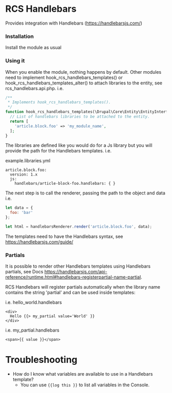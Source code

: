 # RCS Handlebars
Provides integration with Handlebars (https://handlebarsjs.com/)

### Installation
Install the module as usual

### Using it
When you enable the module, nothing happens by default. Other modules need to
implement hook_rcs_handlebars_templates() or hook_rcs_handlebars_templates_alter()
to attach libraries to the entity, see rcs_handlebars.api.php. i.e.

```php
/**
 * Implements hook_rcs_handlebars_templates().
 */
function hook_rcs_handlebars_templates(\Drupal\Core\Entity\EntityInterface $entity) {
  // List of handlebars libraries to be attached to the entity.
  return [
    'article.block.foo' => 'my_module_name',
  ];
}
```

The libraries are defined like you would do for a Js library but you will provide
the path for the Handlebars templates. i.e.

example.libraries.yml
```
article.block.foo:
  version: 1.x
  js:
    handlebars/article-block-foo.handlebars: { }
```

The next step is to call the renderer, passing the path to the object and data i.e.

```javascript
let data = {
  foo: 'bar'
};

let html = handlebarsRenderer.render('article.block.foo', data);
```

The templates need to have the Handlebars syntax, see https://handlebarsjs.com/guide/

### Partials
It is possible to render other Handlebars templates using Handlebars partials, see
Docs https://handlebarsjs.com/api-reference/runtime.html#handlebars-registerpartial-name-partial.

RCS Handlebars will register partials automatically when the library name contains the string 'partial'
and can be used inside templates:

i.e. hello_world.handlebars
```
<div>
  Hello {{> my_partial value='World' }}
</div>
```

i.e. my_partial.handlebars
```
<span>{{ value }}</span>
```

# Troubleshooting
- How do I know what variables are available to use in a Handlebars template?
  - You can use `{{log this }}` to list all variables in the Console.
